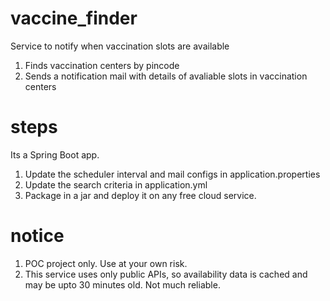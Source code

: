 # vaccine_finder
Service to notify when vaccination slots are available

1. Finds vaccination centers by pincode
2. Sends a notification mail with details of avaliable slots in vaccination centers

# steps
Its a Spring Boot app.
1. Update the scheduler interval and mail configs in application.properties
2. Update the search criteria in application.yml
3. Package in a jar and deploy it on any free cloud service.

# notice
1. POC project only. Use at your own risk.
2. This service uses only public APIs, so availability data is cached and may be upto 30 minutes old. Not much reliable.
